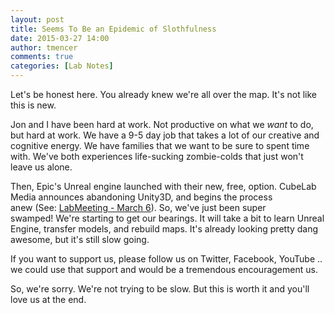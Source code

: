 ```yaml
---
layout: post
title: Seems To Be an Epidemic of Slothfulness
date: 2015-03-27 14:00
author: tmencer
comments: true
categories: [Lab Notes]
---
```

Let's be honest here. You already knew we're all over the map. It's not like this is new.

Jon and I have been hard at work. Not productive on what we <em>want</em> to do, but hard at work. We have a 9-5 day job that takes a lot of our creative and cognitive energy. We have families that we want to be sure to spent time with. We've both experiences life-sucking zombie-colds that just won't leave us alone.

Then, Epic's Unreal engine launched with their new, free, option. CubeLab Media announces abandoning Unity3D, and begins the process anew (See: <a href="https://youtu.be/4R5JtHYCysk" target="_blank" data-cke-saved-href="https://youtu.be/4R5JtHYCysk">LabMeeting - March 6</a>). So, we've just been super swamped! We're starting to get our bearings. It will take a bit to learn Unreal Engine, transfer models, and rebuild maps. It's already looking pretty dang awesome, but it's still slow going.

If you want to support us, please follow us on Twitter, Facebook, YouTube .. we could use that support and would be a tremendous encouragement us.

So, we're sorry. We're not trying to be slow. But this is worth it and you'll love us at the end.

